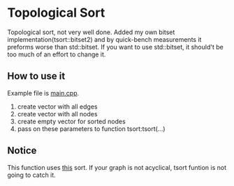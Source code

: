 # Topological Sort

Topological sort, not very well done. Added my own bitset implementation(tsort::bitset2) and by quick-bench measurements it preforms worse than std::bitset. If you want to use std::bitset, it should't be too much of an effort to change it.

## How to use it

Example file is [main.cpp](main.cpp). 
1. create vector with all edges
2. create vector with all nodes
3. create empty vector for sorted nodes
4. pass on these parameters to function tsort:tsort(...)

## Notice

This function uses [this](https://en.wikipedia.org/wiki/Topological_sorting#Kahn.27s_algorithm) sort. If your graph is not acyclical, tsort funtion is not going to catch it.
